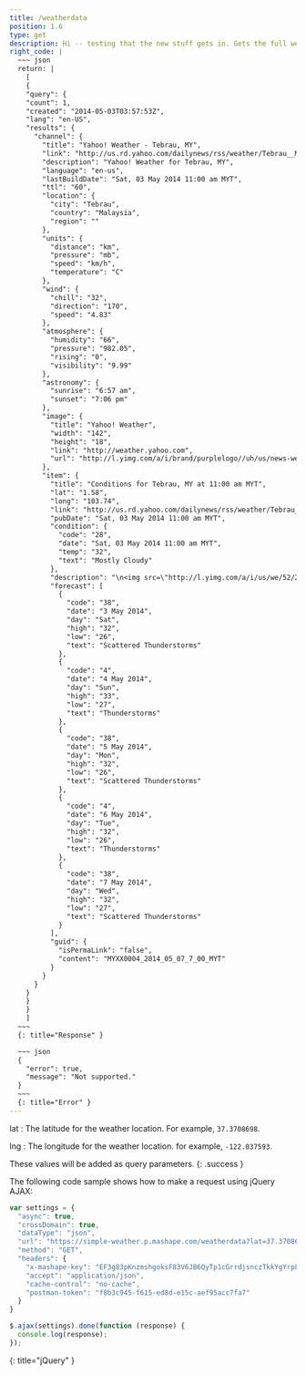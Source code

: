 ```yaml
---
title: /weatherdata
position: 1.6
type: get
description: Hi -- testing that the new stuff gets in. Gets the full weather data details, including temperature, wind, astronomy, and more.
right_code: |
  ~~~ json
  return: |
    [
    {
    "query": {
    "count": 1,
    "created": "2014-05-03T03:57:53Z",
    "lang": "en-US",
    "results": {
      "channel": {
        "title": "Yahoo! Weather - Tebrau, MY",
        "link": "http://us.rd.yahoo.com/dailynews/rss/weather/Tebrau__MY/*http://weather.yahoo.com/forecast/MYXX0004_c.html",
        "description": "Yahoo! Weather for Tebrau, MY",
        "language": "en-us",
        "lastBuildDate": "Sat, 03 May 2014 11:00 am MYT",
        "ttl": "60",
        "location": {
          "city": "Tebrau",
          "country": "Malaysia",
          "region": ""
        },
        "units": {
          "distance": "km",
          "pressure": "mb",
          "speed": "km/h",
          "temperature": "C"
        },
        "wind": {
          "chill": "32",
          "direction": "170",
          "speed": "4.83"
        },
        "atmosphere": {
          "humidity": "66",
          "pressure": "982.05",
          "rising": "0",
          "visibility": "9.99"
        },
        "astronomy": {
          "sunrise": "6:57 am",
          "sunset": "7:06 pm"
        },
        "image": {
          "title": "Yahoo! Weather",
          "width": "142",
          "height": "18",
          "link": "http://weather.yahoo.com",
          "url": "http://l.yimg.com/a/i/brand/purplelogo//uh/us/news-wea.gif"
        },
        "item": {
          "title": "Conditions for Tebrau, MY at 11:00 am MYT",
          "lat": "1.58",
          "long": "103.74",
          "link": "http://us.rd.yahoo.com/dailynews/rss/weather/Tebrau__MY/*http://weather.yahoo.com/forecast/MYXX0004_c.html",
          "pubDate": "Sat, 03 May 2014 11:00 am MYT",
          "condition": {
            "code": "28",
            "date": "Sat, 03 May 2014 11:00 am MYT",
            "temp": "32",
            "text": "Mostly Cloudy"
          },
          "description": "\n<img src=\"http://l.yimg.com/a/i/us/we/52/28.gif\"/><br />\n<b>Current Conditions:</b><br />\nMostly Cloudy, 32 C<BR />\n<BR /><b>Forecast:</b><BR />\nSat - Scattered Thunderstorms. High: 32 Low: 26<br />\nSun - Thunderstorms. High: 33 Low: 27<br />\nMon - Scattered Thunderstorms. High: 32 Low: 26<br />\nTue - Thunderstorms. High: 32 Low: 26<br />\nWed - Scattered Thunderstorms. High: 32 Low: 27<br />\n<br />\n<a href=\"http://us.rd.yahoo.com/dailynews/rss/weather/Tebrau__MY/*http://weather.yahoo.com/forecast/MYXX0004_c.html\">Full Forecast at Yahoo! Weather</a><BR/><BR/>\n(provided by <a href=\"http://www.weather.com\" >The Weather Channel</a>)<br/>\n",
          "forecast": [
            {
              "code": "38",
              "date": "3 May 2014",
              "day": "Sat",
              "high": "32",
              "low": "26",
              "text": "Scattered Thunderstorms"
            },
            {
              "code": "4",
              "date": "4 May 2014",
              "day": "Sun",
              "high": "33",
              "low": "27",
              "text": "Thunderstorms"
            },
            {
              "code": "38",
              "date": "5 May 2014",
              "day": "Mon",
              "high": "32",
              "low": "26",
              "text": "Scattered Thunderstorms"
            },
            {
              "code": "4",
              "date": "6 May 2014",
              "day": "Tue",
              "high": "32",
              "low": "26",
              "text": "Thunderstorms"
            },
            {
              "code": "38",
              "date": "7 May 2014",
              "day": "Wed",
              "high": "32",
              "low": "27",
              "text": "Scattered Thunderstorms"
            }
          ],
          "guid": {
            "isPermaLink": "false",
            "content": "MYXX0004_2014_05_07_7_00_MYT"
          }
        }
      }
    }
    }
    }
    ]
  ~~~
  {: title="Response" }

  ~~~ json
  {
    "error": true,
    "message": "Not supported."
  }
  ~~~
  {: title="Error" }
---
```

lat
: The latitude for the weather location. For example, `37.3708698`.

lng
: The longitude for the weather location. for example, `-122.037593`.

These values will be added as query parameters.
{: .success }

The following code sample shows how to make a request using jQuery AJAX:

~~~ javascript
var settings = {
  "async": true,
  "crossDomain": true,
  "dataType": "json",
  "url": "https://simple-weather.p.mashape.com/weatherdata?lat=37.3708698&lng=-122.037593",
  "method": "GET",
  "headers": {
    "x-mashape-key": "EF3g83pKnzmshgoksF83V6JB6QyTp1cGrrdjsnczTkkYgYrp8p",
    "accept": "application/json",
    "cache-control": "no-cache",
    "postman-token": "f8b3c945-f615-ed8d-e15c-aef95acc7fa7"
  }
}

$.ajax(settings).done(function (response) {
  console.log(response);
});
~~~
{: title="jQuery" }
